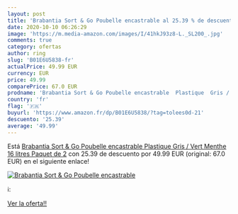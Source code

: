 ```yaml
---
layout: post
title: 'Brabantia Sort & Go Poubelle encastrable al 25.39 % de descuento'
date: 2020-10-10 06:26:29
image: 'https://m.media-amazon.com/images/I/41hkJ93z8-L._SL200_.jpg'
comments: true
category: ofertas
author: ring
slug: 'B01E6U5838-fr'
actualPrice: 49.99 EUR
currency: EUR
price: 49.99
comparePrice: 67.0 EUR
prodname: 'Brabantia Sort & Go Poubelle encastrable  Plastique  Gris / Vert Menthe   16 litres  Paquet de 2'
country: 'fr'
flag: '🇫🇷'
buyurl: 'https://www.amazon.fr/dp/B01E6U5838/?tag=tolees0d-21'
descuento: '25.39'
average: '49.99'
---
```


Está [Brabantia Sort & Go Poubelle encastrable  Plastique  Gris / Vert Menthe   16 litres  Paquet de 2](https://www.amazon.fr/dp/B01E6U5838/?tag=tolees0d-21) con 25.39 de descuento por 49.99 EUR (original: 67.0 EUR) en el siguiente enlace!

[![Brabantia Sort & Go Poubelle encastrable](https://m.media-amazon.com/images/I/41hkJ93z8-L._SL200_.jpg)](https://www.amazon.fr/dp/B01E6U5838/?tag=tolees0d-21)

ℹ️:


[Ver la oferta!!](https://www.amazon.fr/dp/B01E6U5838/?tag=tolees0d-21)
